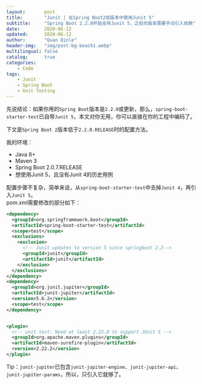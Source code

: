 ```yaml
---
layout:       post
title:        "Junit | 在Spring Boot2低版本中使用Junit 5"
subtitle:     "Spring Boot 2.2.0开始支持Junit 5，之前的版本需要手动引入依赖"
date:         2020-06-12
updated:      2020-06-12
author:       "Quan Qinle"
header-img:   "img/post-bg-beach1.webp"
multilingual: false
catalog:      true
categories:
    - Code
tags:
    - Junit
    - Spring Boot
    - Unit Testing
---
```


先说结论：如果你用的`Spring Boot`版本是`2.2.0`或更新，那么，`spring-boot-starter-test`已自带`Junit 5`，本文对你无用，你可以直接在你的工程中编码了。

下文是`Spring Boot 2`版本低于`2.2.0.RELEASE`时的配置方法。

<!-- more -->

我的环境：
+ Java 8+
+ Maven 3
+ Spring Boot 2.0.7.RELEASE
+ 想使用Junit 5，且没有Junit 4的历史用例

配置步骤不复杂，简单来说，从`spring-boot-starter-test`中去掉`Junit 4`，再引入`Junit 5`。  
pom.xml需要修改的部分如下：
```xml
<dependency>
  <groupId>org.springframework.boot</groupId>
  <artifactId>spring-boot-starter-test</artifactId>
  <scope>test</scope>
  <exclusions>
    <exclusion>
      <!-- Junit updates to version 5 since springboot 2.2-->
      <groupId>junit</groupId>
      <artifactId>junit</artifactId>
    </exclusion>
  </exclusions>
</dependency>
<dependency>
  <groupId>org.junit.jupiter</groupId>
  <artifactId>junit-jupiter</artifactId>
  <version>5.6.2</version>
  <scope>test</scope>
</dependency>


<plugin>
  <!-- unit test: Need at least 2.22.0 to support JUnit 5 -->
  <groupId>org.apache.maven.plugins</groupId>
  <artifactId>maven-surefire-plugin</artifactId>
  <version>2.22.2</version>
</plugin>
```

Tip：`junit-jupiter`已包含`junit-jupiter-engine`、`junit-jupiter-api`、`junit-jupiter-params`，所以，只引入它就够了。
